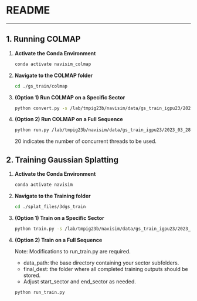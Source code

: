 # README

---

## 1. Running COLMAP

1. **Activate the Conda Environment**

   ```bash
   conda activate navisim_colmap
   ```

2. **Navigate to the COLMAP folder**

   ```bash
   cd ./gs_train/colmap
   ```

3. **(Option 1) Run COLMAP on a Specific Sector**

   ```bash
   python convert.py -s /lab/tmpig23b/navisim/data/gs_train_igpu23/2023_03_28/0/sector12/
   ```

4. **(Option 2) Run COLMAP on a Full Sequence**

   ```bash
   python run.py /lab/tmpig23b/navisim/data/gs_train_igpu23/2023_03_28/ 20
   ```

   20 indicates the number of concurrent threads to be used.

## 2. Training Gaussian Splatting

1. **Activate the Conda Environment**

   ```bash
   conda activate navisim
   ```

2. **Navigate to the Training folder**

   ```bash
   cd ./splat_files/3dgs_train
   ```

3. **(Option 1) Train on a Specific Sector**

   ```bash
   python train.py -s /lab/tmpig23b/navisim/data/gs_train_igpu23/2023_03_28/0/sector0
   ```

4. **(Option 2) Train on a Full Sequence**

   Note: Modifications to run_train.py are required.

   - data_path: the base directory containing your sector subfolders.
   - final_dest: the folder where all completed training outputs should be stored.
   - Adjust start_sector and end_sector as needed.

   ```bash
   python run_train.py
   ```
